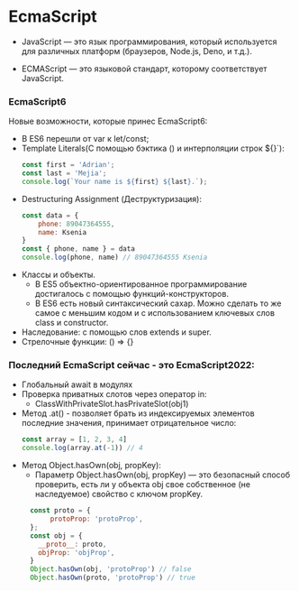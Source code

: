 # EcmaScript

+ JavaScript — это язык программирования, который используется для различных платформ (браузеров, Node.js, Deno, и т.д.).

+ ECMAScript — это языковой стандарт, которому соответствует JavaScript.

### EcmaScript6
Новые возможности, которые принес EcmaScript6:
+ В ES6 перешли от var к let/const;
+ Template Literals(С помощью бэктика () и интерполяции строк ${}`):
    ```javascript
    const first = 'Adrian';
    const last = 'Mejia';
    console.log(`Your name is ${first} ${last}.`);

+ Destructuring Assignment (Деструктуризация):
    ```javascript
    const data = {
        phone: 89047364555,
        name: Ksenia
    }
    const { phone, name } = data
    console.log(phone, name) // 89047364555 Ksenia
+ Классы и объекты.
    + В ES5 объектно-ориентированное программирование достигалось с помощью функций-конструкторов.
    + В ES6 есть новый синтаксический сахар. Можно сделать то же самое с меньшим кодом и с использованием ключевых слов class и construсtor.
+ Наследование: с помощью слов extends и super.
+ Стрелочные функции: () => {}

### Последний EcmaScript сейчас - это EcmaScript2022:
+ Глобальный await в модулях 
+ Проверка приватных слотов через оператор in:
    + ClassWithPrivateSlot.hasPrivateSlot(obj1)
+ Метод .at() - позволяет брать из индексируемых элементов последние значения, принимает отрицательное число:
    ```javascript
    const array = [1, 2, 3, 4]
    console.log(array.at(-1)) // 4
+ Метод Object.hasOwn(obj, propKey):
    + Параметр Object.hasOwn(obj, propKey) — это безопасный способ проверить, есть ли у объекта obj свое собственное (не наследуемое) свойство с ключом propKey.
  ```javascript
    const proto = {  
         protoProp: 'protoProp',
    };
    const obj = {  
      __proto__: proto,  
      objProp: 'objProp',
    }
    Object.hasOwn(obj, 'protoProp') // false 
    Object.hasOwn(proto, 'protoProp') // true